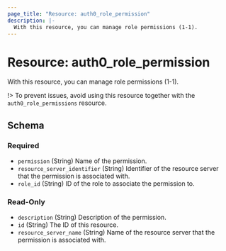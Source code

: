 ```yaml
---
page_title: "Resource: auth0_role_permission"
description: |-
  With this resource, you can manage role permissions (1-1).
---
```


# Resource: auth0_role_permission

With this resource, you can manage role permissions (1-1).

!> To prevent issues, avoid using this resource together with the `auth0_role_permissions` resource.



<!-- schema generated by tfplugindocs -->
## Schema

### Required

- `permission` (String) Name of the permission.
- `resource_server_identifier` (String) Identifier of the resource server that the permission is associated with.
- `role_id` (String) ID of the role to associate the permission to.

### Read-Only

- `description` (String) Description of the permission.
- `id` (String) The ID of this resource.
- `resource_server_name` (String) Name of the resource server that the permission is associated with.



